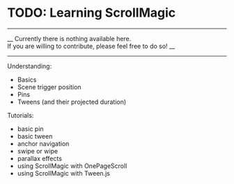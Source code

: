 # TODO: Learning ScrollMagic

***
__
Currently there is nothing available here.  
If you are willing to contribute, please feel free to do so!
__
***

Understanding:
- Basics
- Scene trigger position
- Pins
- Tweens (and their projected duration)

Tutorials:
- basic pin
- basic tween
- anchor navigation
- swipe or wipe
- parallax effects
- using ScrollMagic with OnePageScroll
- using ScrollMagic with Tween.js




